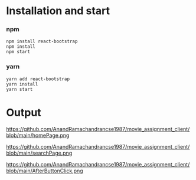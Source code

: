 # Installation and start
 
### npm
```
npm install react-bootstrap
npm install
npm start
```

### yarn
```
yarn add react-bootstrap 
yarn install
yarn start
```

# Output

https://github.com/AnandRamachandrancse1987/movie_assignment_client/blob/main/homePage.png

https://github.com/AnandRamachandrancse1987/movie_assignment_client/blob/main/searchPage.png

https://github.com/AnandRamachandrancse1987/movie_assignment_client/blob/main/AfterButtonClick.png
